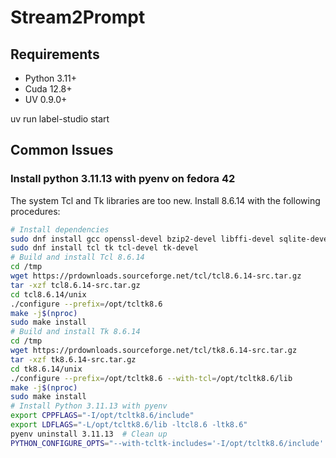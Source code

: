 # Stream2Prompt

## Requirements
- Python 3.11+
- Cuda 12.8+
- UV 0.9.0+

uv run label-studio start

## Common Issues
### Install python 3.11.13 with pyenv on fedora 42
The system Tcl and Tk libraries are too new. Install 8.6.14 with the following procedures:
```bash
# Install dependencies
sudo dnf install gcc openssl-devel bzip2-devel libffi-devel sqlite-devel readline-devel zlib-devel xz-devel
sudo dnf install tcl tk tcl-devel tk-devel
# Build and install Tcl 8.6.14
cd /tmp
wget https://prdownloads.sourceforge.net/tcl/tcl8.6.14-src.tar.gz
tar -xzf tcl8.6.14-src.tar.gz
cd tcl8.6.14/unix
./configure --prefix=/opt/tcltk8.6
make -j$(nproc)
sudo make install
# Build and install Tk 8.6.14
cd /tmp
wget https://prdownloads.sourceforge.net/tcl/tk8.6.14-src.tar.gz
tar -xzf tk8.6.14-src.tar.gz
cd tk8.6.14/unix
./configure --prefix=/opt/tcltk8.6 --with-tcl=/opt/tcltk8.6/lib
make -j$(nproc)
sudo make install
# Install Python 3.11.13 with pyenv
export CPPFLAGS="-I/opt/tcltk8.6/include"
export LDFLAGS="-L/opt/tcltk8.6/lib -ltcl8.6 -ltk8.6"
pyenv uninstall 3.11.13  # Clean up
PYTHON_CONFIGURE_OPTS="--with-tcltk-includes='-I/opt/tcltk8.6/include' --with-tcltk-libs='/opt/tcltk8.6/lib'" pyenv install -v 3.11.13
```
